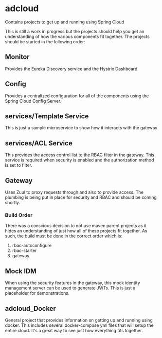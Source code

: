# adcloud
Contains projects to get up and running using Spring Cloud

This is still a work in progress but the projects should help you get an understanding of how the various components fit together. The projects should be started in the following order:

## Monitor
Provides the Eureka Discovery service and the Hystrix Dashboard

## Config
Provides a centralized configuration for all of the components using the Spring Cloud Config Server.

## services/Template Service
This is just a sample microservice to show how it interacts with the gateway

## services/ACL Service
This provides the access control list to the RBAC filter in the gateway. This service is required when security is enabled and the authorization method is set to filter.

## Gateway
Uses Zuul to proxy requests through and also to provide access. The plumbing is being put in place for security and RBAC and should be coming shortly.

### Build Order
There was a conscious decision to not use maven parent projects as it hides an understanding of just how all of these projects fit together. As such, the build must be done in the correct order which is:

1) rbac-autoconfigure
2) rbac-starter
3) gateway

## Mock IDM
When using the security features in the gateway, this mock identity management server can be used to generate JWTs. This is just a placeholder for demonstrations.

## adcloud_Docker
General project that provides information on getting up and running using docker. This includes several docker-compose yml files that will setup the entire cloud. It's a great way to see just how everything fits together.

